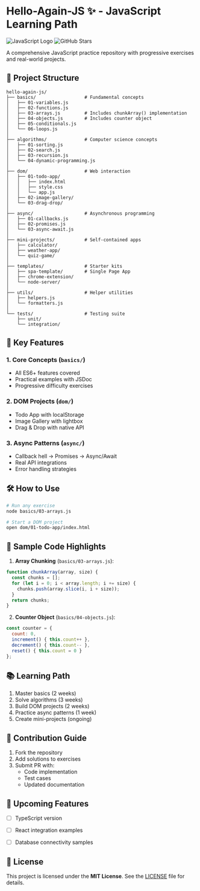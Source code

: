 # Hello-Again-JS ✨ - JavaScript Learning Path
![JavaScript Logo](https://img.shields.io/badge/JavaScript-F7DF1E?style=for-the-badge&logo=javascript&logoColor=black)
![GitHub Stars](https://img.shields.io/github/stars/Pmahdian/Hello-Again-JS?style=social)

A comprehensive JavaScript practice repository with progressive exercises and real-world projects.

## 📂 Project Structure

```
hello-again-js/
├── basics/                  # Fundamental concepts
│   ├── 01-variables.js
│   ├── 02-functions.js
│   ├── 03-arrays.js         # Includes chunkArray() implementation
│   ├── 04-objects.js        # Includes counter object
│   ├── 05-conditionals.js
│   └── 06-loops.js
│
├── algorithms/              # Computer science concepts
│   ├── 01-sorting.js
│   ├── 02-search.js
│   ├── 03-recursion.js
│   └── 04-dynamic-programming.js
│
├── dom/                     # Web interaction
│   ├── 01-todo-app/
│   │   ├── index.html
│   │   ├── style.css
│   │   └── app.js
│   ├── 02-image-gallery/
│   └── 03-drag-drop/
│
├── async/                   # Asynchronous programming
│   ├── 01-callbacks.js
│   ├── 02-promises.js
│   └── 03-async-await.js
│
├── mini-projects/           # Self-contained apps
│   ├── calculator/
│   ├── weather-app/
│   └── quiz-game/
│
├── templates/               # Starter kits
│   ├── spa-template/        # Single Page App
│   ├── chrome-extension/
│   └── node-server/
│
├── utils/                   # Helper utilities
│   ├── helpers.js
│   └── formatters.js
│
└── tests/                   # Testing suite
    ├── unit/
    └── integration/
```

## 🌟 Key Features

### 1. Core Concepts (`basics/`)
- All ES6+ features covered
- Practical examples with JSDoc
- Progressive difficulty exercises

### 2. DOM Projects (`dom/`)
- Todo App with localStorage
- Image Gallery with lightbox
- Drag & Drop with native API

### 3. Async Patterns (`async/`)
- Callback hell → Promises → Async/Await
- Real API integrations
- Error handling strategies

## 🛠 How to Use

```bash
# Run any exercise
node basics/03-arrays.js

# Start a DOM project
open dom/01-todo-app/index.html
```

## 🧩 Sample Code Highlights

1. **Array Chunking** (`basics/03-arrays.js`):
```javascript
function chunkArray(array, size) {
  const chunks = [];
  for (let i = 0; i < array.length; i += size) {
    chunks.push(array.slice(i, i + size));
  }
  return chunks;
}
```

2. **Counter Object** (`basics/04-objects.js`):
```javascript
const counter = {
  count: 0,
  increment() { this.count++ },
  decrement() { this.count-- },
  reset() { this.count = 0 }
};
```

## 📚 Learning Path

1. Master basics (2 weeks)
2. Solve algorithms (3 weeks)
3. Build DOM projects (2 weeks)
4. Practice async patterns (1 week)
5. Create mini-projects (ongoing)

## 🤝 Contribution Guide

1. Fork the repository
2. Add solutions to exercises
3. Submit PR with:
   - Code implementation
   - Test cases
   - Updated documentation

## 🎯 Upcoming Features
- [ ] TypeScript version
- [ ] React integration examples
- [ ] Database connectivity samples


## 📜 License  
This project is licensed under the **MIT License**. See the [LICENSE](LICENSE) file for details.  
